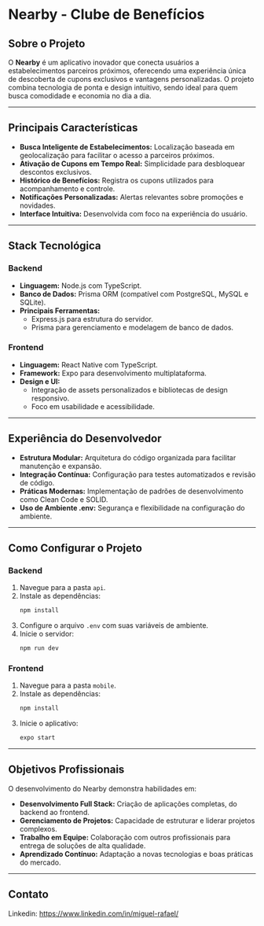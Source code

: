# Nearby - Clube de Benefícios

## Sobre o Projeto

O **Nearby** é um aplicativo inovador que conecta usuários a estabelecimentos parceiros próximos, oferecendo uma experiência única de descoberta de cupons exclusivos e vantagens personalizadas. O projeto combina tecnologia de ponta e design intuitivo, sendo ideal para quem busca comodidade e economia no dia a dia.

---

## Principais Características

- **Busca Inteligente de Estabelecimentos:** Localização baseada em geolocalização para facilitar o acesso a parceiros próximos.
- **Ativação de Cupons em Tempo Real:** Simplicidade para desbloquear descontos exclusivos.
- **Histórico de Benefícios:** Registra os cupons utilizados para acompanhamento e controle.
- **Notificações Personalizadas:** Alertas relevantes sobre promoções e novidades.
- **Interface Intuitiva:** Desenvolvida com foco na experiência do usuário.

---

## Stack Tecnológica

### Backend
- **Linguagem:** Node.js com TypeScript.
- **Banco de Dados:** Prisma ORM (compatível com PostgreSQL, MySQL e SQLite).
- **Principais Ferramentas:**
  - Express.js para estrutura do servidor.
  - Prisma para gerenciamento e modelagem de banco de dados.

### Frontend
- **Linguagem:** React Native com TypeScript.
- **Framework:** Expo para desenvolvimento multiplataforma.
- **Design e UI:**
  - Integração de assets personalizados e bibliotecas de design responsivo.
  - Foco em usabilidade e acessibilidade.

---

## Experiência do Desenvolvedor

- **Estrutura Modular:** Arquitetura do código organizada para facilitar manutenção e expansão.
- **Integração Contínua:** Configuração para testes automatizados e revisão de código.
- **Práticas Modernas:** Implementação de padrões de desenvolvimento como Clean Code e SOLID.
- **Uso de Ambiente .env:** Segurança e flexibilidade na configuração do ambiente.

---

## Como Configurar o Projeto

### Backend
1. Navegue para a pasta `api`.
2. Instale as dependências:
   ```bash
   npm install
   ```
3. Configure o arquivo `.env` com suas variáveis de ambiente.
4. Inicie o servidor:
   ```bash
   npm run dev
   ```

### Frontend
1. Navegue para a pasta `mobile`.
2. Instale as dependências:
   ```bash
   npm install
   ```
3. Inicie o aplicativo:
   ```bash
   expo start
   ```

---

## Objetivos Profissionais

O desenvolvimento do Nearby demonstra habilidades em:
- **Desenvolvimento Full Stack:** Criação de aplicações completas, do backend ao frontend.
- **Gerenciamento de Projetos:** Capacidade de estruturar e liderar projetos complexos.
- **Trabalho em Equipe:** Colaboração com outros profissionais para entrega de soluções de alta qualidade.
- **Aprendizado Contínuo:** Adaptação a novas tecnologias e boas práticas do mercado.

---
 
## Contato
Linkedin: https://www.linkedin.com/in/miguel-rafael/
